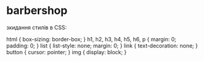 # barbershop

зкидання стилів в CSS:

html {
    box-sizing: border-box;
}
h1, h2, h3, h4, h5, h6, p {
    margin: 0;
    padding: 0;
}
list {
    list-style: none;
    margin: 0;
}
link {
    text-decoration: none;
}
button {
    cursor: pointer;
}
img {
    display: block;
}